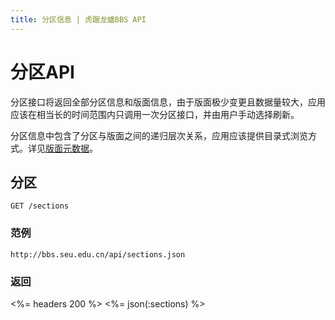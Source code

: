 ```yaml
---
title: 分区信息 | 虎踞龙蟠BBS API
---
```


# 分区API

分区接口将返回全部分区信息和版面信息，由于版面极少变更且数据量较大，应用应该在相当长的时间范围内只调用一次分区接口，并由用户手动选择刷新。

分区信息中包含了分区与版面之间的递归层次关系，应用应该提供目录式浏览方式。详见[版面元数据](/models/)。

## 分区

    GET /sections

### 范例

    http://bbs.seu.edu.cn/api/sections.json

### 返回

<%= headers 200 %>
<%= json(:sections) %>
